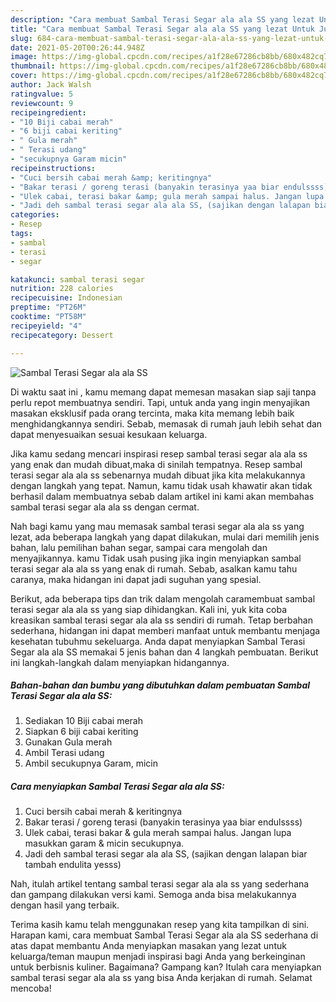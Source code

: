 ```yaml
---
description: "Cara membuat Sambal Terasi Segar ala ala SS yang lezat Untuk Jualan"
title: "Cara membuat Sambal Terasi Segar ala ala SS yang lezat Untuk Jualan"
slug: 684-cara-membuat-sambal-terasi-segar-ala-ala-ss-yang-lezat-untuk-jualan
date: 2021-05-20T00:26:44.948Z
image: https://img-global.cpcdn.com/recipes/a1f28e67286cb8bb/680x482cq70/sambal-terasi-segar-ala-ala-ss-foto-resep-utama.jpg
thumbnail: https://img-global.cpcdn.com/recipes/a1f28e67286cb8bb/680x482cq70/sambal-terasi-segar-ala-ala-ss-foto-resep-utama.jpg
cover: https://img-global.cpcdn.com/recipes/a1f28e67286cb8bb/680x482cq70/sambal-terasi-segar-ala-ala-ss-foto-resep-utama.jpg
author: Jack Walsh
ratingvalue: 5
reviewcount: 9
recipeingredient:
- "10 Biji cabai merah"
- "6 biji cabai keriting"
- " Gula merah"
- " Terasi udang"
- "secukupnya Garam micin"
recipeinstructions:
- "Cuci bersih cabai merah &amp; keritingnya"
- "Bakar terasi / goreng terasi (banyakin terasinya yaa biar endulssss)"
- "Ulek cabai, terasi bakar &amp; gula merah sampai halus. Jangan lupa masukkan garam &amp; micin secukupnya."
- "Jadi deh sambal terasi segar ala ala SS, (sajikan dengan lalapan biar tambah endulita yesss)"
categories:
- Resep
tags:
- sambal
- terasi
- segar

katakunci: sambal terasi segar 
nutrition: 228 calories
recipecuisine: Indonesian
preptime: "PT26M"
cooktime: "PT58M"
recipeyield: "4"
recipecategory: Dessert

---
```



![Sambal Terasi Segar ala ala SS](https://img-global.cpcdn.com/recipes/a1f28e67286cb8bb/680x482cq70/sambal-terasi-segar-ala-ala-ss-foto-resep-utama.jpg)

Di waktu  saat ini , kamu memang dapat memesan masakan siap saji tanpa perlu repot membuatnya sendiri. Tapi, untuk anda yang ingin menyajikan masakan eksklusif pada orang tercinta, maka kita memang lebih baik menghidangkannya sendiri. Sebab, memasak di rumah jauh lebih sehat dan dapat menyesuaikan sesuai kesukaan keluarga.

Jika kamu sedang mencari inspirasi resep sambal terasi segar ala ala ss yang enak dan mudah dibuat,maka di sinilah tempatnya. Resep sambal terasi segar ala ala ss  sebenarnya mudah dibuat jika kita melakukannya dengan langkah yang tepat. Namun, kamu tidak usah khawatir akan tidak berhasil dalam membuatnya 
sebab dalam artikel ini kami akan membahas sambal terasi segar ala ala ss dengan cermat.  



Nah bagi kamu yang mau memasak sambal terasi segar ala ala ss yang lezat, ada beberapa langkah yang dapat dilakukan, mulai dari memilih jenis bahan, lalu pemilihan bahan segar, sampai cara mengolah dan menyajikannya. kamu Tidak usah pusing jika ingin menyiapkan sambal terasi segar ala ala ss yang enak di rumah. Sebab, asalkan kamu  tahu caranya, maka hidangan ini dapat jadi suguhan yang spesial.

Berikut, ada beberapa tips dan trik dalam mengolah caramembuat sambal terasi segar ala ala ss yang siap dihidangkan. Kali ini, yuk kita coba kreasikan sambal terasi segar ala ala ss sendiri di rumah. Tetap berbahan sederhana, hidangan ini dapat memberi manfaat untuk membantu menjaga kesehatan tubuhmu sekeluarga. Anda dapat menyiapkan Sambal Terasi Segar ala ala SS memakai 5 jenis bahan dan 4 langkah pembuatan. Berikut ini langkah-langkah dalam menyiapkan hidangannya.

<!--inarticleads1-->

##### Bahan-bahan dan bumbu yang dibutuhkan dalam pembuatan Sambal Terasi Segar ala ala SS:

1. Sediakan 10 Biji cabai merah
1. Siapkan 6 biji cabai keriting
1. Gunakan  Gula merah
1. Ambil  Terasi udang
1. Ambil secukupnya Garam, micin




<!--inarticleads2-->

##### Cara menyiapkan Sambal Terasi Segar ala ala SS:

1. Cuci bersih cabai merah &amp; keritingnya
1. Bakar terasi / goreng terasi (banyakin terasinya yaa biar endulssss)
1. Ulek cabai, terasi bakar &amp; gula merah sampai halus. Jangan lupa masukkan garam &amp; micin secukupnya.
1. Jadi deh sambal terasi segar ala ala SS, (sajikan dengan lalapan biar tambah endulita yesss)




Nah, itulah artikel tentang  sambal terasi segar ala ala ss  yang sederhana dan gampang dilakukan versi kami. Semoga anda bisa melakukannya dengan hasil yang terbaik. 

Terima kasih kamu telah menggunakan resep yang kita tampilkan di sini. Harapan kami, cara membuat  Sambal Terasi Segar ala ala SS sederhana di atas dapat membantu Anda menyiapkan masakan yang lezat untuk keluarga/teman maupun menjadi inspirasi bagi Anda yang berkeinginan untuk berbisnis kuliner. Bagaimana? Gampang kan? Itulah cara menyiapkan sambal terasi segar ala ala ss yang bisa Anda kerjakan di rumah. Selamat mencoba!

